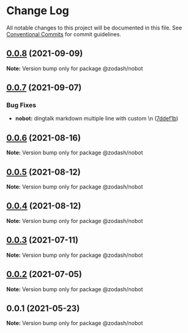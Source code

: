 # Change Log

All notable changes to this project will be documented in this file.
See [Conventional Commits](https://conventionalcommits.org) for commit guidelines.

## [0.0.8](https://github.com/zcorky/zodash/compare/@zodash/nobot@0.0.7...@zodash/nobot@0.0.8) (2021-09-09)

**Note:** Version bump only for package @zodash/nobot





## [0.0.7](https://github.com/zcorky/zodash/compare/@zodash/nobot@0.0.6...@zodash/nobot@0.0.7) (2021-09-07)


### Bug Fixes

* **nobot:** dingtalk markdown multiple line with custom \n ([7ddef1b](https://github.com/zcorky/zodash/commit/7ddef1b9f6d7146319b847d96f8dcb562b86be07))





## [0.0.6](https://github.com/zcorky/zodash/compare/@zodash/nobot@0.0.5...@zodash/nobot@0.0.6) (2021-08-16)

**Note:** Version bump only for package @zodash/nobot





## [0.0.5](https://github.com/zcorky/zodash/compare/@zodash/nobot@0.0.4...@zodash/nobot@0.0.5) (2021-08-12)

**Note:** Version bump only for package @zodash/nobot





## [0.0.4](https://github.com/zcorky/zodash/compare/@zodash/nobot@0.0.3...@zodash/nobot@0.0.4) (2021-08-12)

**Note:** Version bump only for package @zodash/nobot





## [0.0.3](https://github.com/zcorky/zodash/compare/@zodash/nobot@0.0.2...@zodash/nobot@0.0.3) (2021-07-11)

**Note:** Version bump only for package @zodash/nobot





## [0.0.2](https://github.com/zcorky/zodash/compare/@zodash/nobot@0.0.1...@zodash/nobot@0.0.2) (2021-07-05)

**Note:** Version bump only for package @zodash/nobot





## 0.0.1 (2021-05-23)

**Note:** Version bump only for package @zodash/nobot
